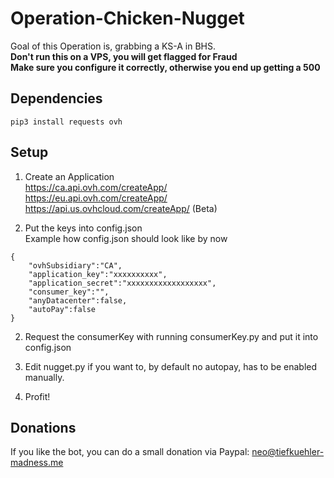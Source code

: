 # Operation-Chicken-Nugget

Goal of this Operation is, grabbing a KS-A in BHS.<br />
**Don't run this on a VPS, you will get flagged for Fraud**<br />
**Make sure you configure it correctly, otherwise you end up getting a 500**

## Dependencies

```
pip3 install requests ovh
```

## Setup

1. Create an Application<br />
https://ca.api.ovh.com/createApp/<br />
https://eu.api.ovh.com/createApp/<br />
https://api.us.ovhcloud.com/createApp/ (Beta)<br />

2. Put the keys into config.json<br />
Example how config.json should look like by now <br />

```
{
    "ovhSubsidiary":"CA",
    "application_key":"xxxxxxxxxx",
    "application_secret":"xxxxxxxxxxxxxxxxxx",
    "consumer_key":"",
    "anyDatacenter":false,
    "autoPay":false
}
```

2. Request the consumerKey with running consumerKey.py and put it into config.json <br />

3. Edit nugget.py if you want to, by default no autopay, has to be enabled manually.<br />

4. Profit! <br />

## Donations

If you like the bot, you can do a small donation via Paypal: neo@tiefkuehler-madness.me